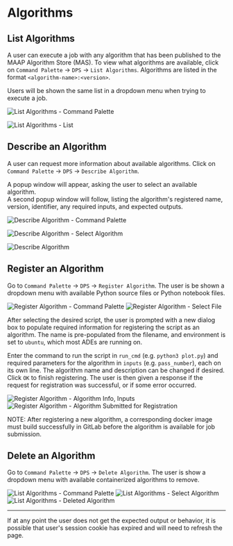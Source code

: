 # Algorithms

## List Algorithms

A user can execute a job with any algorithm that has been published to the MAAP Algorithm Store (MAS).  To view what algorithms are available, click on `Command Palette` -> `DPS` -> `List Algorithms`.  Algorithms are listed in the format `<algorithm-name>:<version>`.

Users will be shown the same list in a dropdown menu when trying to execute a job.

![List Algorithms - Command Palette](./images/list1.png)

![List Algorithms - List](./images/list2.png)

## Describe an Algorithm

A user can request more information about available algorithms.  Click on `Command Palette` -> `DPS` -> `Describe Algorithm`.

A popup window will appear, asking the user to select an available algorithm.  
A second popup window will follow, listing the algorithm's registered name, version, identifier, any required inputs, and expected outputs.

![Describe Algorithm - Command Palette](./images/describe1.png)

![Describe Algorithm - Select Algorithm](./images/describe2.png)

![Describe Algorithm](./images/describe3.png)

## Register an Algorithm

Go to `Command Palette` -> `DPS` -> `Register Algorithm`. The user is be shown a dropdown menu with available Python source files or Python notebook files.

![Register Algorithm - Command Palette](./images/register1.png)
![Register Algorithm - Select File](./images/register2.png)

After selecting the desired script, the user is prompted with a new dialog box to populate required information for registering the script as an algorithm.  The name is pre-populated from the filename, and environment is set to `ubuntu`, which most ADEs are running on.

Enter the command to run the script in `run_cmd` (e.g. `python3 plot.py`) and required parameters for the algorithm in `inputs` (e.g. `pass_number`), each on its own line.  The algorithm name and description can be changed if desired.  Click `OK` to finish registering.  The user is then given a response if the request for registration was successful, or if some error occurred.

![Register Algorithm - Algorithm Info, Inputs](./images/register3.png)
![Register Algorithm - Algorithm Submitted for Registration](./images/register4.png)


NOTE: After registering a new algorithm, a corresponding docker image must build successfully in GitLab before the algorithm is available for job submission.

## Delete an Algorithm

Go to `Command Palette` -> `DPS` -> `Delete Algorithm`.  The user is show a dropdown menu with available containerized algorithms to remove.

![List Algorithms - Command Palette](./images/delete1.png)
![List Algorithms - Select Algorithm](./images/delete2.png)
![List Algorithms - Deleted Algorithm](./images/delete3.png)

---
If at any point the user does not get the expected output or behavior, it is possible that user's session cookie has expired and will need to refresh the page.
